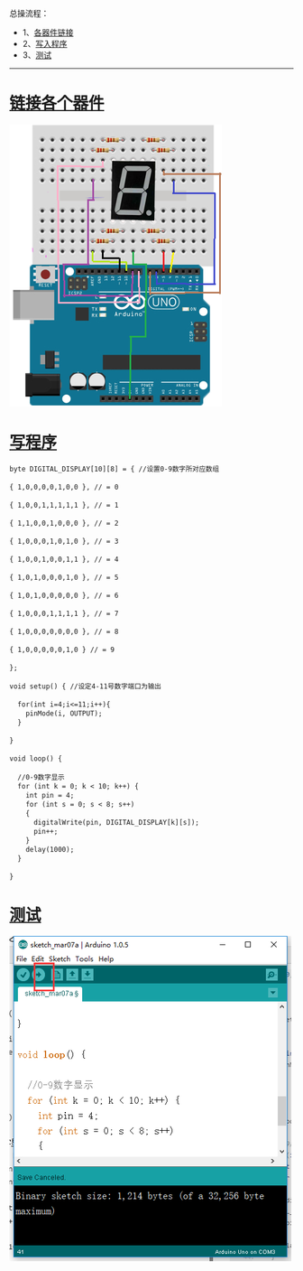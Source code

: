 总操流程：
- 1、[各器件链接](#arduino-01)
- 2、[写入程序](#arduino-02)
- 3、[测试](#arduino-03)

----------
# <a name="arduino-01" href="#" >链接各个器件</a>

![](image/17-1.png)
# <a name="arduino-02" href="#" >写程序</a>
```
byte DIGITAL_DISPLAY[10][8] = { //设置0-9数字所对应数组

{ 1,0,0,0,0,1,0,0 }, // = 0

{ 1,0,0,1,1,1,1,1 }, // = 1

{ 1,1,0,0,1,0,0,0 }, // = 2

{ 1,0,0,0,1,0,1,0 }, // = 3

{ 1,0,0,1,0,0,1,1 }, // = 4

{ 1,0,1,0,0,0,1,0 }, // = 5

{ 1,0,1,0,0,0,0,0 }, // = 6

{ 1,0,0,0,1,1,1,1 }, // = 7

{ 1,0,0,0,0,0,0,0 }, // = 8

{ 1,0,0,0,0,0,1,0 } // = 9

};

void setup() { //设定4-11号数字端口为输出

  for(int i=4;i<=11;i++){
    pinMode(i, OUTPUT);
  }

}

void loop() {

  //0-9数字显示
  for (int k = 0; k < 10; k++) {
    int pin = 4;
    for (int s = 0; s < 8; s++)
    {
      digitalWrite(pin, DIGITAL_DISPLAY[k][s]);
      pin++;
    }
    delay(1000);
  }

}
```
# <a name="arduino-03" href="#" >测试</a>
![](image/17-2.png)